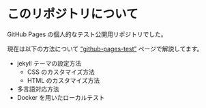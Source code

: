 
# このリポジトリについて

GitHub Pages の個人的なテスト公開用リポジトリでした。

現在は以下の方法について [“github-pages-test”](https://tettekete.github.io/github-pages-test/ja/) ページで解説してます。

- jekyll テーマの設定方法
  - CSS のカスタマイズ方法
  - HTML のカスタマイズ方法
- 多言語対応方法
- Docker を用いたローカルテスト

